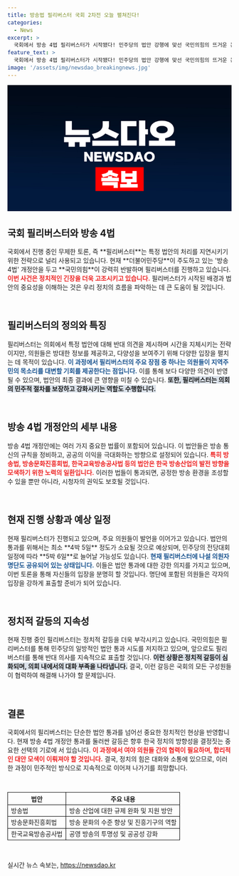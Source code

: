 ```yaml
---
title: 방송법 필리버스터 국회 2차전 오늘 펼쳐진다!
categories:
  - News
excerpt: >
  국회에서 방송 4법 필리버스터가 시작됐다! 민주당의 법안 강행에 맞선 국민의힘의 뜨거운 논쟁이 최소 4박 5일 혹은 5박 6일 간 지속될 예정. 긴박한 정치적 대립 속, 법안의 운명은 어떻게 될까? 클릭하면 내부 소식부터 확인하세요!
feature_text: >
  국회에서 방송 4법 필리버스터가 시작됐다! 민주당의 법안 강행에 맞선 국민의힘의 뜨거운 논쟁이 최소 4박 5일 혹은 5박 6일 간 지속될 예정. 긴박한 정치적 대립 속, 법안의 운명은 어떻게 될까? 클릭하면 내부 소식부터 확인하세요!
image: '/assets/img/newsdao_breakingnews.jpg'
---
```


<p><img src="/assets/img/newsdao_breakingnews.jpg" alt="flaretime 속보" /></p>

<h2 data-ke-size="size26">국회 필리버스터와 방송 4법</h2>

<p data-ke-size="size16">국회에서 진행 중인 무제한 토론, 즉 **필리버스터**는 특정 법안의 처리를 지연시키기 위한 전략으로 널리 사용되고 있습니다. 현재 **더불어민주당**이 주도하고 있는 '방송 4법' 개정안을 두고 **국민의힘**이 강력히 반발하며 필리버스터를 진행하고 있습니다. <b><span style="color: #ee2323;">이번 사건은 정치적인 긴장을 더욱 고조시키고 있습니다.</span></b> 필리버스터가 시작된 배경과 법안의 중요성을 이해하는 것은 우리 정치의 흐름을 파악하는 데 큰 도움이 될 것입니다.</p>

<p data-ke-size="size16">&nbsp;</p>

<h2 data-ke-size="size26">필리버스터의 정의와 특징</h2>

<p data-ke-size="size16">필리버스터는 의회에서 특정 법안에 대해 반대 의견을 제시하며 시간을 지체시키는 전략이지만, 의원들은 방대한 정보를 제공하고, 다양성을 보여주기 위해 다양한 입장을 펼치는 데 목적이 있습니다. <b><span style="color: #1a5490;">이 과정에서 필리버스터의 주요 장점 중 하나는 의원들이 지역주민의 목소리를 대변할 기회를 제공한다는 점입니다.</span></b> 이를 통해 보다 다양한 의견이 반영될 수 있으며, 법안의 최종 결과에 큰 영향을 미칠 수 있습니다. <b><span style="background-color: #21538527;">또한, 필리버스터는 의회의 민주적 절차를 보장하고 강화시키는 역할도 수행합니다.</span></b></p>

<p data-ke-size="size16">&nbsp;</p>

<h2 data-ke-size="size26">방송 4법 개정안의 세부 내용</h2>

<p data-ke-size="size16">방송 4법 개정안에는 여러 가지 중요한 법률이 포함되어 있습니다. 이 법안들은 방송 통신의 규칙을 정비하고, 공공의 이익을 극대화하는 방향으로 설정되어 있습니다. <b><span style="color: #ee2323;">특히 방송법, 방송문화진흥회법, 한국교육방송공사법 등의 법안은 한국 방송산업의 발전 방향을 모색하기 위한 노력의 일환입니다.</span></b> 이러한 법들이 통과되면, 공정한 방송 환경을 조성할 수 있을 뿐만 아니라, 시청자의 권익도 보호될 것입니다.</p>

<p data-ke-size="size16">&nbsp;</p>

<h2 data-ke-size="size26">현재 진행 상황과 예상 일정</h2>

<p data-ke-size="size16">현재 필리버스터가 진행되고 있으며, 주요 의원들이 발언을 이어가고 있습니다. 법안의 통과를 위해서는 최소 **4박 5일** 정도가 소요될 것으로 예상되며, 민주당의 전당대회 일정에 따라 **5박 6일**로 늘어날 가능성도 있습니다. <b><span style="color: #1a5490;">현재 필리버스터에 나설 의원자 명단도 공유되어 있는 상태입니다.</span></b> 이들은 법안 통과에 대한 강한 의지를 가지고 있으며, 이번 토론을 통해 자신들의 입장을 분명히 할 것입니다. 명단에 포함된 의원들은 각자의 입장을 강하게 표출할 준비가 되어 있습니다.</p>

<p data-ke-size="size16">&nbsp;</p>

<h2 data-ke-size="size26">정치적 갈등의 지속성</h2>

<p data-ke-size="size16">현재 진행 중인 필리버스터는 정치적 갈등을 더욱 부각시키고 있습니다. 국민의힘은 필리버스터를 통해 민주당의 일방적인 법안 통과 시도를 저지하고 있으며, 앞으로도 필리버스터를 통해 반대 의사를 지속적으로 표출할 것입니다. <b><span style="background-color: #21538527;">이런 상황은 정치적 갈등이 심화되며, 의회 내에서의 대화 부족을 나타냅니다.</span></b> 결국, 이런 갈등은 국회의 모든 구성원들이 협력하여 해결해 나가야 할 문제입니다.</p>

<p data-ke-size="size16">&nbsp;</p>

<h2 data-ke-size="size26">결론</h2>

<p data-ke-size="size16">국회에서의 필리버스터는 단순한 법안 통과를 넘어선 중요한 정치적인 현상을 반영합니다. 현재 방송 4법 개정안 통과를 둘러싼 갈등은 향후 한국 정치의 방향성을 결정짓는 중요한 선택의 기로에 서 있습니다. <b><span style="color: #ee2323;">이 과정에서 여야 의원들 간의 협력이 필요하며, 합리적인 대안 모색이 이뤄져야 할 것입니다.</span></b> 결국, 정치의 힘은 대화와 소통에 있으므로, 이러한 과정이 민주적인 방식으로 지속적으로 이어져 나가기를 희망합니다.</p>

<p data-ke-size="size16">&nbsp;</p>

<table style="width: 100%; border-collapse: collapse;">
    <tr>
        <th style="border: 1px solid black;">법안</th>
        <th style="border: 1px solid black;">주요 내용</th>
    </tr>
    <tr>
        <td style="border: 1px solid black;">방송법</td>
        <td style="border: 1px solid black;">방송 산업에 대한 규제 완화 및 지원 방안</td>
    </tr>
    <tr>
        <td style="border: 1px solid black;">방송문화진흥회법</td>
        <td style="border: 1px solid black;">방송 문화의 수준 향상 및 진흥기구의 역할</td>
    </tr>
    <tr>
        <td style="border: 1px solid black;">한국교육방송공사법</td>
        <td style="border: 1px solid black;">공영 방송의 투명성 및 공공성 강화</td>
    </tr>
</table>

<p data-ke-size="size16">&nbsp;</p>
실시간 뉴스 속보는, <a href="https://newsdao.kr" rel="dofollow">https://newsdao.kr</a>


